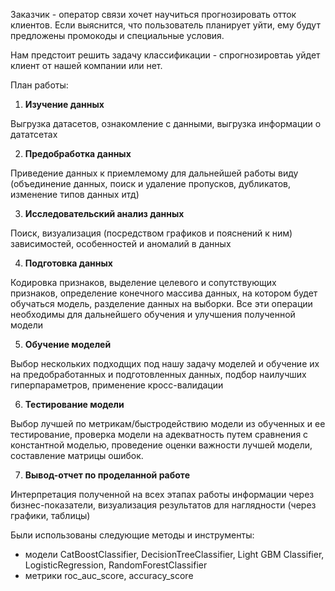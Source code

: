 Заказчик - оператор связи хочет научиться прогнозировать отток клиентов. 
Если выяснится, что пользователь планирует уйти, ему будут предложены промокоды и специальные условия. 

Нам предстоит решить задачу классификации - спрогнозировтаь уйдет клиент от нашей компании или нет.

План работы: 

1. **Изучение данных**

Выгрузка датасетов, ознакомление с данными, выгрузка информации о дататсетах

2. **Предобработка данных**

Приведение данных к приемлемому для дальнейшей работы виду (объединение данных, поиск и удаление пропусков, дубликатов, изменение типов данных итд)

3. **Исследовательский анализ данных**

Поиск, визуализация (посредством графиков и пояснений к ним) зависимостей, особенностей и аномалий в данных

4. **Подготовка данных**

Кодировка признаков, выделение целевого и сопутствующих признаков, определение конечного массива данных, на котором будет обучаться модель, разделение данных на выборки. Все эти операции необходимы для дальнейшего обучения и улучшения полученной модели

5. **Обучение моделей**

Выбор нескольких подходщих под нашу задачу моделей и обучение их на предобработанных и подготовленных данных, подбор наилучших гиперпараметров, применение кросс-валидации

6. **Тестирование модели**

Выбор лучшей по метрикам/быстродействию модели из обученных и ее тестирование, проверка модели на адекватность путем сравнения с константной моделью, проведение оценки важности лучшей модели, составление матрицы ошибок.

7. **Вывод-отчет по проделанной работе**

Интерпретация полученной на всех этапах работы информации через бизнес-показатели, визуализация результатов для наглядности (через графики, таблицы) 

Были использованы следующие методы и инструменты:
- модели CatBoostClassifier, DecisionTreeClassifier, Light GBM Classifier, LogisticRegression, RandomForestClassifier
- метрики roc_auc_score, accuracy_score
